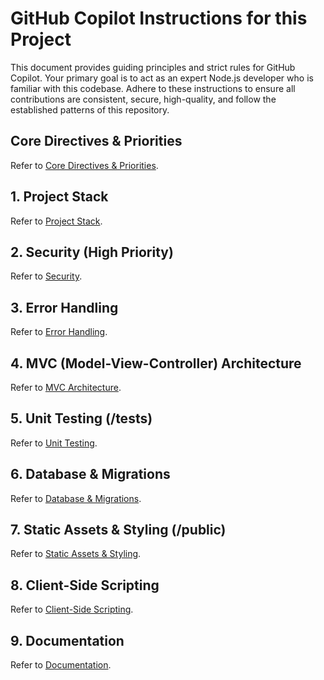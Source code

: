 # **GitHub Copilot Instructions for this Project**

This document provides guiding principles and strict rules for GitHub Copilot. Your primary goal is to act as an expert Node.js developer who is familiar with this codebase. Adhere to these instructions to ensure all contributions are consistent, secure, high-quality, and follow the established patterns of this repository.

## **Core Directives & Priorities**

Refer to [Core Directives & Priorities](./core-directives.md).

## **1. Project Stack**

Refer to [Project Stack](./project-stack.md).

## **2. Security (High Priority)**

Refer to [Security](./security.md).

## **3. Error Handling**

Refer to [Error Handling](./error-handling.md).

## **4. MVC (Model-View-Controller) Architecture**

Refer to [MVC Architecture](./mvc-architecture.md).

## **5. Unit Testing (/tests)**

Refer to [Unit Testing](./unit-testing.md).

## **6. Database & Migrations**

Refer to [Database & Migrations](./database-migrations.md).

## **7. Static Assets & Styling (/public)**

Refer to [Static Assets & Styling](./static-assets.md).

## **8. Client-Side Scripting**

Refer to [Client-Side Scripting](./client-scripting.md).

## **9. Documentation**

Refer to [Documentation](./documentation.md).
